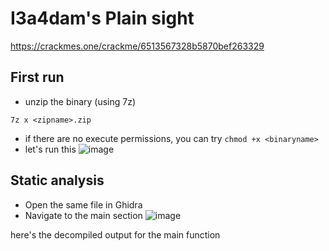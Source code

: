 # I3a4dam's Plain sight
https://crackmes.one/crackme/6513567328b5870bef263329

## First run
+ unzip the binary (using 7z)
```
7z x <zipname>.zip
```
+ if there are no execute permissions, you can try `chmod +x <binaryname>`
+ let's run this
![image](https://github.com/user-attachments/assets/75e69e44-2369-45fa-ac33-a4f354d49af1)

## Static analysis
+ Open the same file in Ghidra
+ Navigate to the main section
![image](https://github.com/user-attachments/assets/36cda2e0-03e0-460e-82e8-9455991278d6)

here's the decompiled output for the main function
```

